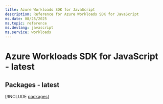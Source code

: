 ```yaml
---
title: Azure Workloads SDK for JavaScript
description: Reference for Azure Workloads SDK for JavaScript
ms.date: 08/25/2025
ms.topic: reference
ms.devlang: javascript
ms.service: workloads
---
```

# Azure Workloads SDK for JavaScript - latest
## Packages - latest
[!INCLUDE [packages](workloads-index.md)]